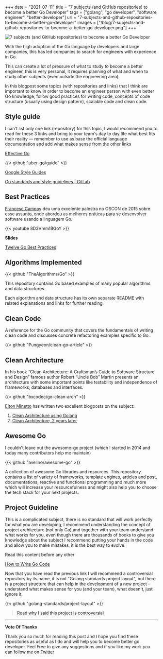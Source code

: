 +++
date = "2021-07-11"
title = "7 subjects (and GitHub repositories) to become a better Go Developer"
tags = ["golang", "go developer", "software engineer", "better-developer"]
url = "7-subjects-and-github-repositories-to-become-a-better-go-developer"
images = ["/blog/7-subjects-and-github-repositories-to-become-a-better-go-developer.png"]
+++

![7 subjects (and GitHub repositories) to become a better Go Developer](/blog/7-subjects-and-github-repositories-to-become-a-better-go-developer.png#center)

With the high adoption of the Go language by developers and large companies, this has led companies to search for engineers with experience in Go.

This can create a lot of pressure of what to study to become a better engineer, this is very personal, it requires planning of what and when to study other subjects (even outside the engineering area).

In this blogpost some topics (with repositories and links) that I think are important to know in order to become an engineer person with even better Go knowledge, follow good practices for writing code, concepts of code structure (usually using design pattern), scalable code and clean code.

## Style guide

I can't list only one link (repository) for this topic, I would recommend you to read for these 3 links and bring to your team's day to day life what best fits their reality — remember to use as base the official language documentation and add what makes sense from the other links

[Effective Go](https://golang.org/doc/effective_go)

{{< github "uber-go/guide" >}}

[Google Style Guides](https://google.github.io/styleguide/)

[Go standards and style guidelines | GitLab](https://docs.gitlab.com/ee/development/go_guide/)

## Best Practices

[Francesc Campoy](https://twitter.com/francesc) deu uma excelente palestra no OSCON de 2015 sobre esse assunto, onde abordou as melhores práticas para se desenvolver software usando a linguagem Go.

{{< youtube 8D3Vmm1BGoY >}}

**Slides**

[Twelve Go Best Practices](https://talks.golang.org/2013/bestpractices.slide#1)

## Algorithms Implemented

{{< github "TheAlgorithms/Go" >}}

This repository contains Go based examples of many popular algorithms and data structures.

Each algorithm and data structure has its own separate README with related explanations and links for further reading.

## Clean Code

A reference for the Go community that covers the fundamentals of writing clean code and discusses concrete refactoring examples specific to Go.

{{< github "Pungyeon/clean-go-article" >}}

## Clean Architecture

In his book “Clean Architecture: A Craftsman’s Guide to Software Structure and Design” famous author Robert “Uncle Bob” Martin presents an architecture with some important points like testability and independence of frameworks, databases and interfaces.

{{< github "bxcodec/go-clean-arch" >}}

[Elton Minetto](https://twitter.com/eminetto) has written two excellent blogposts on the subject:

1. [Clean Architecture using Golang](https://eminetto.medium.com/clean-architecture-using-golang-b63587aa5e3f)
2. [Clean Architecture, 2 years later](https://eltonminetto.dev/en/post/2020-07-06-clean-architecture-2years-later/)

## Awesome Go

I couldn't leave out the awesome-go project (which I started in 2014 and today many contributors help me maintain)

{{< github "avelino/awesome-go" >}}

A collection of awesome Go libraries and resources. This repository contains a list of variety of frameworks, template engines, articles and post, documentations, reactive and functional programming and much more which will increase your resourcefulness and might also help you to choose the tech stack for your next projects.

## Project Guideline

This is a complicated subject, there is no standard that will work perfectly for what you are developing, I recommend understanding the concept of project architecture (not only Go) and together with your team understand what works for you, even though there are thousands of books to give you knowledge about the subject I recommend putting your hands in the code and allow you to make mistakes, it is the best way to evolve.

Read this content before any other

[How to Write Go Code](https://golang.org/doc/code)

Now that you have read the previous link I will recommend a controversial repository by its name, it is not "Golang standards project layout", but there is a project structure that can help in the development of a new project - understand what makes sense for you (and your team), what doesn't, just ignore it.

{{< github "golang-standards/project-layout" >}}

> [Read why I said this project is controversial](https://github.com/golang-standards/project-layout/issues/117)

----

**Vote Of Thanks**

Thank you so much for reading this post and I hope you find these repositories as useful as I do and will help you to become better go developer. Feel Free to give any suggestions and if you like my work you can follow me on [Twitter](https://twitter.com/avelinorun)
